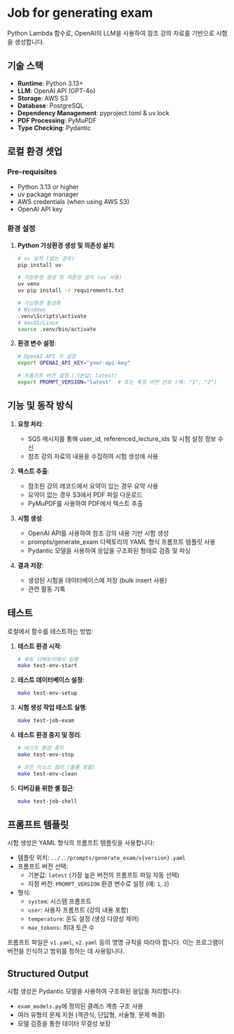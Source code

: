 # Job for generating exam

Python Lambda 함수로, OpenAI의 LLM을 사용하여 참조 강의 자료를 기반으로 시험을 생성합니다.

## 기술 스택

- **Runtime**: Python 3.13+
- **LLM**: OpenAI API (GPT-4o)
- **Storage**: AWS S3
- **Database**: PostgreSQL
- **Dependency Management**: pyproject.toml & uv.lock
- **PDF Processing**: PyMuPDF
- **Type Checking**: Pydantic

## 로컬 환경 셋업

### Pre-requisites

- Python 3.13 or higher
- uv package manager
- AWS credentials (when using AWS S3)
- OpenAI API key

### 환경 설정

1. **Python 가상환경 생성 및 의존성 설치**:
   ```bash
   # uv 설치 (없는 경우)
   pip install uv

   # 가상환경 생성 및 의존성 설치 (uv 사용)
   uv venv
   uv pip install -r requirements.txt

   # 가상환경 활성화
   # Windows
   .venv\Scripts\activate
   # macOS/Linux
   source .venv/bin/activate
   ```

2. **환경 변수 설정**:
   ```bash
   # OpenAI API 키 설정
   export OPENAI_API_KEY="your-api-key"

   # 프롬프트 버전 설정 (기본값: latest)
   export PROMPT_VERSION="latest"  # 또는 특정 버전 번호 (예: "1", "2")
   ```

## 기능 및 동작 방식

1. **요청 처리**:
   - SQS 메시지를 통해 user_id, referenced_lecture_ids 및 시험 설정 정보 수신
   - 참조 강의 자료의 내용을 수집하여 시험 생성에 사용

2. **텍스트 추출**:
   - 참조된 강의 레코드에서 요약이 있는 경우 요약 사용
   - 요약이 없는 경우 S3에서 PDF 파일 다운로드
   - PyMuPDF를 사용하여 PDF에서 텍스트 추출

3. **시험 생성**:
   - OpenAI API를 사용하여 참조 강의 내용 기반 시험 생성
   - prompts/generate_exam 디렉토리의 YAML 형식 프롬프트 템플릿 사용
   - Pydantic 모델을 사용하여 응답을 구조화된 형태로 검증 및 파싱

4. **결과 저장**:
   - 생성된 시험을 데이터베이스에 저장 (bulk insert 사용)
   - 관련 활동 기록

## 테스트

로컬에서 함수를 테스트하는 방법:

1. **테스트 환경 시작**:
   ```bash
   # 루트 디렉토리에서 실행
   make test-env-start
   ```

2. **테스트 데이터베이스 설정**:
   ```bash
   make test-env-setup
   ```

3. **시험 생성 작업 테스트 실행**:
   ```bash
   make test-job-exam
   ```

4. **테스트 환경 중지 및 정리**:
   ```bash
   # 테스트 환경 중지
   make test-env-stop

   # 모든 리소스 정리 (볼륨 포함)
   make test-env-clean
   ```

5. **디버깅을 위한 셸 접근**:
   ```bash
   make test-job-shell
   ```

## 프롬프트 템플릿

시험 생성은 YAML 형식의 프롬프트 템플릿을 사용합니다:

- 템플릿 위치: `../../prompts/generate_exam/v{version}.yaml`
- 프롬프트 버전 선택:
  - 기본값: `latest` (가장 높은 버전의 프롬프트 파일 자동 선택)
  - 지정 버전: `PROMPT_VERSION` 환경 변수로 설정 (예: `1`, `2`)
- 형식:
  - `system`: 시스템 프롬프트
  - `user`: 사용자 프롬프트 (강의 내용 포함)
  - `temperature`: 온도 설정 (생성 다양성 제어)
  - `max_tokens`: 최대 토큰 수

프롬프트 파일은 `v1.yaml`, `v2.yaml` 등의 명명 규칙을 따라야 합니다. 이는 프로그램이 버전을 인식하고 범위를 정하는 데 사용됩니다.

## Structured Output

시험 생성은 Pydantic 모델을 사용하여 구조화된 응답을 처리합니다:

- `exam_models.py`에 정의된 클래스 계층 구조 사용
- 여러 유형의 문제 지원 (객관식, 단답형, 서술형, 문제 해결)
- 모델 검증을 통한 데이터 무결성 보장
